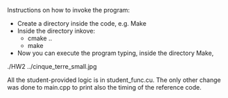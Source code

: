 Instructions on how to invoke the program:
- Create a directory inside the code, e.g. Make
- Inside the directory inkove: 
	- cmake ..
	- make
- Now you can execute the program typing, inside the directory Make,

 ./HW2 ../cinque_terre_small.jpg

All the student-provided logic is in student_func.cu. The only other change was done to main.cpp to print also the timing of the reference code.
